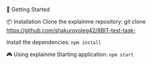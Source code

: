 🚀 Getting Started

📦 Installation
Clone the explainme repository:
git clone https://github.com/shakurovoleg42/8BIT-test-task-

Install the dependencies:
```npm install```

🎮 Using explainme
Starting application:
```npm start```
